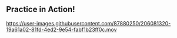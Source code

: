 ## Practice in Action!



https://user-images.githubusercontent.com/87880250/206081320-19a61a02-81fd-4ed2-9e54-fabf1b23ff0c.mov

